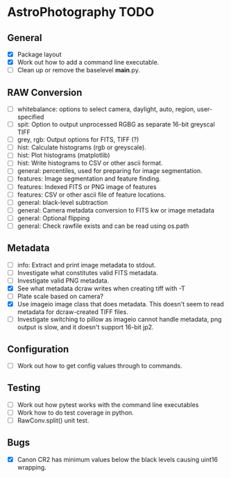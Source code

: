 # AstroPhotography TODO

## General

- [X] Package layout
- [X] Work out how to add a command line executable.
- [ ] Clean up or remove the baselevel __main__.py.

## RAW Conversion

- [ ] whitebalance: options to select camera, daylight, auto, region, user-specified
- [ ] spit: Option to output unprocessed RGBG as separate 16-bit greyscal TIFF
- [ ] grey, rgb: Output options for FITS, TIFF (?)
- [ ] hist: Calculate histograms (rgb or greyscale).
- [ ] hist: Plot histograms (matplotlib)
- [ ] hist: Write histograms to CSV or other ascii format.
- [ ] general: percentiles, used for preparing for image segmentation.
- [ ] features: Image segmentation and feature finding.
- [ ] features: Indexed FITS or PNG image of features
- [ ] features: CSV or other ascii file of feature locations.
- [ ] general: black-level subtraction
- [ ] general: Camera metadata conversion to FITS kw or image metadata
- [ ] general: Optional flipping
- [ ] general: Check rawfile exists and can be read using os.path

## Metadata

- [ ] info: Extract and print image metadata to stdout.
- [ ] Investigate what constitutes valid FITS metadata.
- [ ] Investigate valid PNG metadata.
- [X] See what metadata dcraw writes when creating tiff with -T
- [ ] Plate scale based on camera?
- [X] Use imageio image class that does metadata. 
      This doesn't seem to read metadata for dcraw-created TIFF files.
- [ ] Investigate switching to pillow as imageio cannot handle metadata,
      png output is slow, and it doesn't support 16-bit jp2.

## Configuration

- [ ] Work out how to get config values through to commands.

## Testing

- [ ] Work out how pytest works with the command line executables 
- [ ] Work how to do test coverage in python.
- [ ] RawConv.split() unit test.

## Bugs

- [X] Canon CR2 has minimum values below the black levels causing uint16 wrapping.
